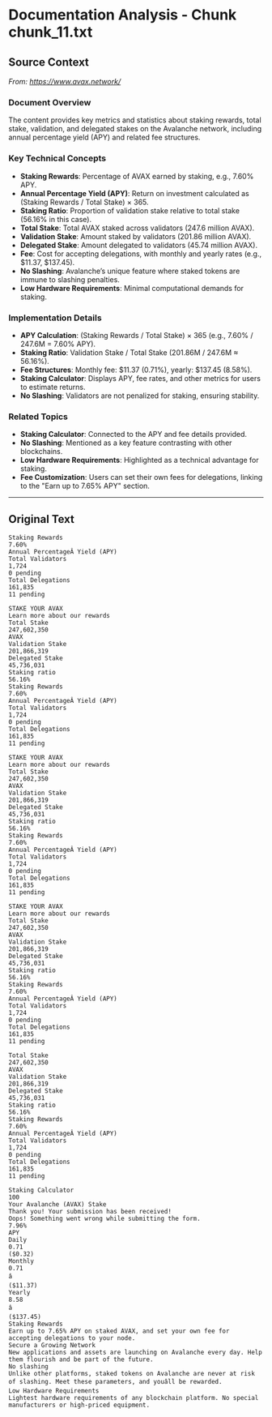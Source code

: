 # Documentation Analysis - Chunk chunk_11.txt

## Source Context
*From: https://www.avax.network/*

### Document Overview  
The content provides key metrics and statistics about staking rewards, total stake, validation, and delegated stakes on the Avalanche network, including annual percentage yield (APY) and related fee structures.  

### Key Technical Concepts  
- **Staking Rewards**: Percentage of AVAX earned by staking, e.g., 7.60% APY.  
- **Annual Percentage Yield (APY)**: Return on investment calculated as (Staking Rewards / Total Stake) × 365.  
- **Staking Ratio**: Proportion of validation stake relative to total stake (56.16% in this case).  
- **Total Stake**: Total AVAX staked across validators (247.6 million AVAX).  
- **Validation Stake**: Amount staked by validators (201.86 million AVAX).  
- **Delegated Stake**: Amount delegated to validators (45.74 million AVAX).  
- **Fee**: Cost for accepting delegations, with monthly and yearly rates (e.g., $11.37, $137.45).  
- **No Slashing**: Avalanche’s unique feature where staked tokens are immune to slashing penalties.  
- **Low Hardware Requirements**: Minimal computational demands for staking.  

### Implementation Details  
- **APY Calculation**: (Staking Rewards / Total Stake) × 365 (e.g., 7.60% / 247.6M = 7.60% APY).  
- **Staking Ratio**: Validation Stake / Total Stake (201.86M / 247.6M ≈ 56.16%).  
- **Fee Structures**: Monthly fee: $11.37 (0.71%), yearly: $137.45 (8.58%).  
- **Staking Calculator**: Displays APY, fee rates, and other metrics for users to estimate returns.  
- **No Slashing**: Validators are not penalized for staking, ensuring stability.  

### Related Topics  
- **Staking Calculator**: Connected to the APY and fee details provided.  
- **No Slashing**: Mentioned as a key feature contrasting with other blockchains.  
- **Low Hardware Requirements**: Highlighted as a technical advantage for staking.  
- **Fee Customization**: Users can set their own fees for delegations, linking to the "Earn up to 7.65% APY" section.

---

## Original Text
```
Staking Rewards
7.60%
Annual PercentageÂ Yield (APY)
Total Validators
1,724
0 pending
Total Delegations
161,835
11 pending

STAKE YOUR AVAX
Learn more about our rewards
Total Stake
247,602,350
AVAX
Validation Stake
201,866,319
Delegated Stake
45,736,031
Staking ratio
56.16%
Staking Rewards
7.60%
Annual PercentageÂ Yield (APY)
Total Validators
1,724
0 pending
Total Delegations
161,835
11 pending

STAKE YOUR AVAX
Learn more about our rewards
Total Stake
247,602,350
AVAX
Validation Stake
201,866,319
Delegated Stake
45,736,031
Staking ratio
56.16%
Staking Rewards
7.60%
Annual PercentageÂ Yield (APY)
Total Validators
1,724
0 pending
Total Delegations
161,835
11 pending

STAKE YOUR AVAX
Learn more about our rewards
Total Stake
247,602,350
AVAX
Validation Stake
201,866,319
Delegated Stake
45,736,031
Staking ratio
56.16%
Staking Rewards
7.60%
Annual PercentageÂ Yield (APY)
Total Validators
1,724
0 pending
Total Delegations
161,835
11 pending

Total Stake
247,602,350
AVAX
Validation Stake
201,866,319
Delegated Stake
45,736,031
Staking ratio
56.16%
Staking Rewards
7.60%
Annual PercentageÂ Yield (APY)
Total Validators
1,724
0 pending
Total Delegations
161,835
11 pending

Staking Calculator
100
Your Avalanche (AVAX) Stake
Thank you! Your submission has been received!
Oops! Something went wrong while submitting the form.
7.96%
APY
Daily
0.71
($0.32)
Monthly
0.71
â
($11.37)
Yearly
8.58
â
($137.45)
Staking Rewards
Earn up to 7.65% APY on staked AVAX, and set your own fee for accepting delegations to your node.
Secure a Growing Network
New applications and assets are launching on Avalanche every day. Help them flourish and be part of the future.
No slashing
Unlike other platforms, staked tokens on Avalanche are never at risk of slashing. Meet these parameters, and youâll be rewarded.
Low Hardware Requirements
Lightest hardware requirements of any blockchain platform. No special manufacturers or high-priced equipment.

```